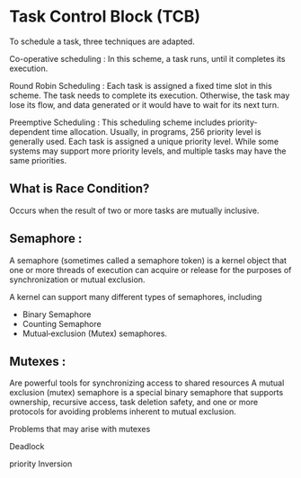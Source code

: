 # Task Control Block (TCB)

To schedule a task, three techniques are adapted.

Co-operative scheduling :  In this scheme, a task runs, until it completes its execution.

Round Robin Scheduling : Each task is assigned a fixed time slot in this scheme. The task needs to complete its execution. Otherwise, the task may lose its flow, and data generated or it would have to wait for its next turn.

Preemptive Scheduling : This scheduling scheme includes priority-dependent time allocation. Usually, in programs, 256 priority level is generally used. Each task is assigned a unique priority level. While some systems may support more priority levels, and multiple tasks may have the same priorities.

## What is Race Condition?

Occurs when the result of two or more tasks are mutually inclusive.

## Semaphore :

A semaphore (sometimes called a semaphore token) is a kernel object that one or more threads of execution can acquire or release for the purposes of synchronization or mutual exclusion.

A kernel can support many different types of semaphores, including
* Binary Semaphore
* Counting Semaphore
* Mutual‐exclusion (Mutex) semaphores.

## Mutexes :

Are powerful tools for synchronizing access to shared resources
A mutual exclusion (mutex) semaphore is a special binary semaphore that supports
ownership,
recursive access,
task deletion safety, and
one or more protocols for avoiding problems inherent to mutual exclusion.

Problems that may arise with mutexes

Deadlock

priority Inversion

